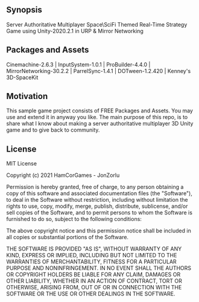 ## Synopsis

Server Authoritative Multiplayer Space\SciFi Themed Real-Time Strategy Game using Unity-2020.2.1 in URP & Mirror Networking

## Packages and Assets

Cinemachine-2.6.3 | InputSystem-1.0.1 | ProBuilder-4.4.0 | MirrorNetworking-30.2.2 | ParrelSync-1.4.1 | DOTween-1.2.420 | Kenney's 3D-SpaceKit

## Motivation

This sample game project consists of FREE Packages and Assets. You may use and extend it in anyway you like. The main purpose of this repo, is to share what I know about making a server authoritative multiplayer 3D Unity game and to give back to community. 

## License

MIT License

Copyright (c) 2021 HamCorGames - JonZorlu

Permission is hereby granted, free of charge, to any person obtaining a copy
of this software and associated documentation files (the "Software"), to deal
in the Software without restriction, including without limitation the rights
to use, copy, modify, merge, publish, distribute, sublicense, and/or sell
copies of the Software, and to permit persons to whom the Software is
furnished to do so, subject to the following conditions:

The above copyright notice and this permission notice shall be included in all
copies or substantial portions of the Software.

THE SOFTWARE IS PROVIDED "AS IS", WITHOUT WARRANTY OF ANY KIND, EXPRESS OR
IMPLIED, INCLUDING BUT NOT LIMITED TO THE WARRANTIES OF MERCHANTABILITY,
FITNESS FOR A PARTICULAR PURPOSE AND NONINFRINGEMENT. IN NO EVENT SHALL THE
AUTHORS OR COPYRIGHT HOLDERS BE LIABLE FOR ANY CLAIM, DAMAGES OR OTHER
LIABILITY, WHETHER IN AN ACTION OF CONTRACT, TORT OR OTHERWISE, ARISING FROM,
OUT OF OR IN CONNECTION WITH THE SOFTWARE OR THE USE OR OTHER DEALINGS IN THE
SOFTWARE.